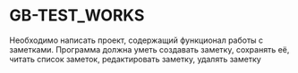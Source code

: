 # GB-TEST_WORKS

Необходимо написать проект, содержащий функционал работы с заметками.
Программа должна уметь создавать заметку, сохранять её, читать список
заметок, редактировать заметку, удалять заметку
